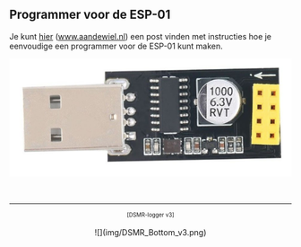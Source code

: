 ## Programmer voor de ESP-01

Je kunt 
<a href="https://willem.aandewiel.nl/index.php/2018/08/27/eenvoudige-programmer-voor-de-esp-01-esp8266/" target="_blank">hier</a>
(www.aandewiel.nl) een post vinden met instructies hoe je eenvoudige een programmer
voor de ESP-01 kunt maken.

![](img/USB2SerialAdapter.png)


<br>

---
<center style="font-size: 70%;">[DSMR-logger v3]</center><br>

<center>![](img/DSMR_Bottom_v3.png)</center>

